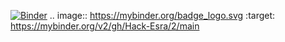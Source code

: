 [![Binder](https://mybinder.org/badge_logo.svg)](https://mybinder.org/v2/gh/Hack-Esra/2/main)
.. image:: https://mybinder.org/badge_logo.svg
 :target: https://mybinder.org/v2/gh/Hack-Esra/2/main
